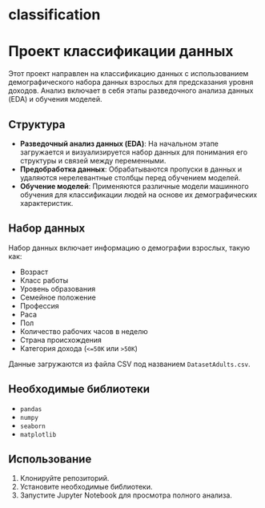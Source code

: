 # classification

# Проект классификации данных

Этот проект направлен на классификацию данных с использованием демографического набора данных взрослых для предсказания уровня доходов. Анализ включает в себя этапы разведочного анализа данных (EDA) и обучения моделей.

## Структура 

- **Разведочный анализ данных (EDA)**: На начальном этапе загружается и визуализируется набор данных для понимания его структуры и связей между переменными.
- **Предобработка данных**: Обрабатываются пропуски в данных и удаляются нерелевантные столбцы перед обучением моделей.
- **Обучение моделей**: Применяются различные модели машинного обучения для классификации людей на основе их демографических характеристик.

## Набор данных

Набор данных включает информацию о демографии взрослых, такую как:
- Возраст
- Класс работы
- Уровень образования
- Семейное положение
- Профессия
- Раса
- Пол
- Количество рабочих часов в неделю
- Страна происхождения
- Категория дохода (`<=50K` или `>50K`)

Данные загружаются из файла CSV под названием `DatasetAdults.csv`.

## Необходимые библиотеки

- `pandas`
- `numpy`
- `seaborn`
- `matplotlib`

## Использование

1. Клонируйте репозиторий.
2. Установите необходимые библиотеки.
3. Запустите Jupyter Notebook для просмотра полного анализа.